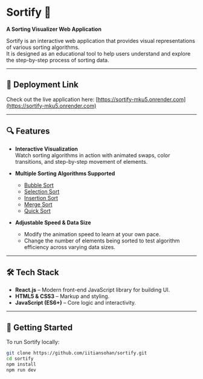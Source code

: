 # Sortify 🧮  
**A Sorting Visualizer Web Application**

Sortify is an interactive web application that provides visual representations of various sorting algorithms.  
It is designed as an educational tool to help users understand and explore the step-by-step process of sorting data.

---

## 🚀 Deployment Link

Check out the live application here: [https://sortify-mku5.onrender.com](https://sortify-mku5.onrender.com)

---

## 🔍 Features

- **Interactive Visualization**  
  Watch sorting algorithms in action with animated swaps, color transitions, and step-by-step movement of elements.

- **Multiple Sorting Algorithms Supported**  
  - [Bubble Sort](https://www.geeksforgeeks.org/bubble-sort/)  
  - [Selection Sort](https://www.geeksforgeeks.org/selection-sort/)  
  - [Insertion Sort](https://www.geeksforgeeks.org/insertion-sort/)  
  - [Merge Sort](https://www.geeksforgeeks.org/merge-sort/)  
  - [Quick Sort](https://www.geeksforgeeks.org/quick-sort/)  

- **Adjustable Speed & Data Size**  
  - Modify the animation speed to learn at your own pace.  
  - Change the number of elements being sorted to test algorithm efficiency across varying data sizes.

---

## 🛠️ Tech Stack

- **React.js** – Modern front-end JavaScript library for building UI.  
- **HTML5 & CSS3** – Markup and styling.  
- **JavaScript (ES6+)** – Core logic and interactivity.

---

## 🚀 Getting Started

To run Sortify locally:

```bash
git clone https://github.com/iitiansohan/sortify.git
cd sortify
npm install
npm run dev
